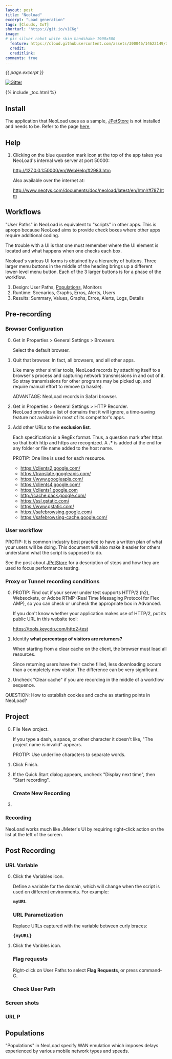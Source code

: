 ```yaml
---
layout: post
title: "Neoload"
excerpt: "Load generation"
tags: [Clouds, IoT]
shorturl: "https://git.io/v1CKg"
image:
# pic silver robot white skin handshake 1900x500
  feature: https://cloud.githubusercontent.com/assets/300046/14622149/306629f0-0585-11e6-961a-dc8f60dadbf6.jpg
  credit: 
  creditlink: 
comments: true
---
```

<i>{{ page.excerpt }}</i>

[![Gitter](https://badges.gitter.im/wilsonmar/wilsonmar.github.io.svg)](https://gitter.im/wilsonmar/wilsonmar.github.io?utm_source=badge&utm_medium=badge&utm_campaign=pr-badge)

{% include _toc.html %}

## Install

The application that NeoLoad uses as a sample,
<a target="_blank" href="https://wilsonmar.github.io/jpetstore/">
   JPetStore</a>  is not installed and needs to be. Refer to the page 
[here](https://wilsonmar.github.io/neoload/JPetStore), 

## Help

1. Clicking on the blue question mark icon at the top of the app
   takes you NeoLoad's internal web server at port 50000:

   <a target="_blank" href="http://127.0.0.1:50000/en/WebHelp/#787.htm">
   http://127.0.0.1:50000/en/WebHelp/#2983.htm</a>

   Also available over the internet at:

   <a target="_blank" href="http://www.neotys.com/documents/doc/neoload/latest/en/html/#787.htm">
   http://www.neotys.com/documents/doc/neoload/latest/en/html/#787.htm</a>

## Workflows

"User Paths" in NeoLoad is equivalent to "scripts" in other apps.
This is apropo because NeoLoad aims to provide check boxes
where other apps require additional coding.

   The trouble with a UI is that one must remember where the
   UI element is located and what happens when one checks each box.

Neoload's various UI forms is obtained by a hierarchy of buttons.
Three larger menu buttons in the middle of the heading 
brings up a different lower-level menu button.
Each of the 3 larger buttons is for a phase of the workflow.

   1. Design: User Paths, <a href="#Populations">Populations</a>, Monitors
   2. Runtime: Scenarios, Graphs, Erros, Alerts, Users
   3. Results: Summary, Values, Graphs, Erros, Alerts, Logs, Details


## Pre-recording 

### Browser Configuration

0. Get in Properties > General Settings > Browsers.

   Select the default browser.

0. Quit that browser. In fact, all browsers, and all other apps.

   Like many other similar tools, NeoLoad records by attaching itself to 
   a browser's process and capturing network transmissions in and out
   of it. So stray transmissions for other programs may be picked up,
   and require manual effort to remove (a hassle).

   ADVANTAGE: NeoLoad records in Safari browser.

0. Get in Properties > General Settings > HTTP Recorder.<br />
   NeoLoad provides a list of domains that it will ignore,
   a time-saving feature not available in most of its competitor's apps.

0. Add other URLs to the <strong>exclusion list</strong>.

   Each specification is a RegEx format.
   Thus, a question mark after https so that both http and https are recognized. 
   A <strong>.*</strong> is added at the end for any folder or 
   file name added to the host name.

   PROTIP: One line is used for each resource.

   * https://clients2.google.com/
   * https://translate.googleapis.com/
   * https://www.googleapis.com/
   * https://clients4.google.com/
   * https://clients1.google.com
   * http://cache.pack.google.com/
   * https://ssl.gstatic.com/
   * https://www.gstatic.com/
   * https://safebrowsing.google.com/
   * https://safebrowsing-cache.google.com/

### User workflow

PROTIP: It is common industry best practice to have a written plan
of what your users will be doing. This document will also make it easier
for others understand what the script is supposed to do.

See the post about [JPetStore](JPetStore) for a description of steps
and how they are used to focus performance testing.


### Proxy or Tunnel recording conditions

0. PROTIP: Find out if your server under test supports HTTP/2 (h2), Websockets, or Adobe RTMP (Real Time Messaging Protocol for Flex AMP), so you can check or uncheck the appropriate box in Advanced.

   If you don't know whether your application makes use of HTTP/2, put its public URL in this website tool:

   <a target="_blank" href="https://tools.keycdn.com/http2-test">
   https://tools.keycdn.com/http2-test</a>

0. Identify <strong>what percentage of visitors are returners?</strong>

   When starting from a clear cache on the client, the browser must
   load all resources.

   Since returning users have their cache filled, less downloading occurs
   than a completely new visitor. The difference can be very significant.

 0. Uncheck "Clear cache" if you are recording in the middle of a workflow sequence.

   QUESTION: How to establish cookies and cache as starting points
   in NeoLoad?


## Project

0. File New project.

   If you type a dash, a space, or other character it doesn't like,
   "The project name is invalid" appears.

   PROTIP: Use underline characters to separate words.

0. Click Finish.

0. If the Quick Start dialog appears, uncheck "Display next time",
   then "Start recording".


   ### Create New Recording

0. 


### Recording

NeoLoad works much like JMeter's UI by requiring right-click action on the 
list at the left of the screen.

## Post Recording

   ### URL Variable

0. Click the Variables icon.

   Define a variable for the domain, which will change when the script is used
   on different environments. For example:

   <pre><strong>myURL</strong></pre>

   ### URL Parametization

   Replace URLs captured with the variable between curly braces:

   <pre><strong>{myURL}</strong></pre>

0. Click the Varibles icon.


   ### Flag requests

   Right-click on User Paths to select <strong>Flag Requests</strong>,
   or press command-G.

   ### Check User Path



### Screen shots


### URL P


<a name="Populations"></a>

## Populations

"Populations" in NeoLoad specify WAN emulation which imposes delays experienced by various mobile network types and speeds.

